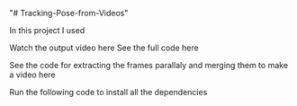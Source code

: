 "# Tracking-Pose-from-Videos" 

In this project I used

Watch the output video here
See the full code here

See the code for extracting the frames parallaly and merging them to make a video here

Run the following code to install all the dependencies


